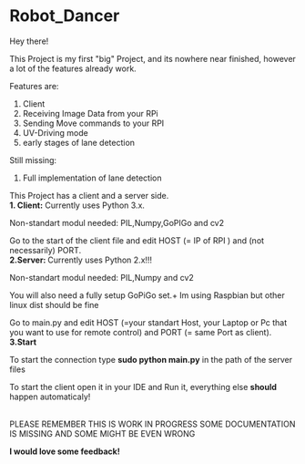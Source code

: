 # Robot_Dancer
Hey there!

This Project is my first "big" Project, and its nowhere near finished, however a lot of the features already work.

Features are:
1. Client
2. Receiving Image Data from your RPi
3. Sending Move commands to your RPI
4. UV-Driving mode
5. early stages of lane detection

Still missing:
1. Full implementation of lane detection

This Project has a client and a server side.    
<b>1. Client:</b>
Currently uses Python 3.x.

<p>Non-standart modul needed: PIL,Numpy,GoPIGo and cv2</p>
Go to the start of the client file and edit HOST (= IP of RPI ) and (not necessarily) PORT.
<br/>
<b>2.Server: </b>
Currently uses Python 2.x!!!

<p>Non-standart modul needed: PIL,Numpy and cv2 </p>
<p>You will also need a fully setup GoPiGo set.+ Im using Raspbian but other linux dist should be fine</p>
Go to main.py and edit HOST (=your standart Host, your Laptop or Pc that you want to use for remote control) and PORT (= same Port as client).
<br/>
<b>3.Start</b>
<p>To start the connection type <b>sudo python main.py</b> in the path of the server files</p>
<p>To start the client open it in your IDE and Run it, everything else <b>should</b> happen automaticaly!
<br/>

<br/>
<p> PLEASE REMEMBER THIS IS WORK IN PROGRESS SOME DOCUMENTATION IS MISSING AND SOME MIGHT BE EVEN WRONG<p>
<b>I would love some feedback!<b>
